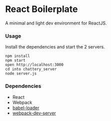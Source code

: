 React Boilerplate
=====================

A minimal and light dev environment for ReactJS.

### Usage

Install the dependencies and start the 2 servers.

```
npm install
npm start
open http://localhost:3000
cd into chattery_server
node server.js
```

### Dependencies

* React
* Webpack
* [babel-loader](https://github.com/babel/babel-loader)
* [webpack-dev-server](https://github.com/webpack/webpack-dev-server)
